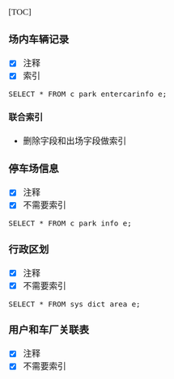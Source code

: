 <span  style="font-family: Simsun,serif; font-size: 17px; ">

[TOC]

### 场内车辆记录

- [x] 注释
- [x] 索引

~~~
SELECT * FROM c_park_entercarinfo e;
~~~

#### 联合索引

- 删除字段和出场字段做索引

### 停车场信息

- [x] 注释
- [x] 不需要索引

~~~
SELECT * FROM c_park_info e;
~~~

### 行政区划

- [x] 注释
- [x] 不需要索引
~~~
SELECT * FROM sys_dict_area e;
~~~

### 用户和车厂关联表

- [x] 注释
- [x] 不需要索引
~~~

~~~

</span>